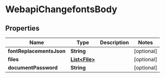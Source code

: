 # WebapiChangefontsBody

## Properties
Name | Type | Description | Notes
------------ | ------------- | ------------- | -------------
**fontReplacementsJson** | **String** |  |  [optional]
**files** | [**List&lt;File&gt;**](File.md) |  |  [optional]
**documentPassword** | **String** |  |  [optional]
